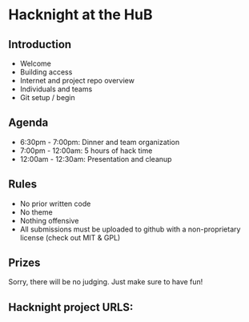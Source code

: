 # Hacknight at the HuB

## Introduction
- Welcome
- Building access
- Internet and project repo overview
- Individuals and teams
- Git setup / begin

## Agenda
- 6:30pm - 7:00pm: Dinner and team organization
- 7:00pm - 12:00am: 5 hours of hack time
- 12:00am - 12:30am: Presentation and cleanup

## Rules
- No prior written code
- No theme
- Nothing offensive
- All submissions must be uploaded to github with a non-proprietary license (check out MIT & GPL)

## Prizes
Sorry, there will be no judging.  Just make sure to have fun! 

## Hacknight project URLS:

